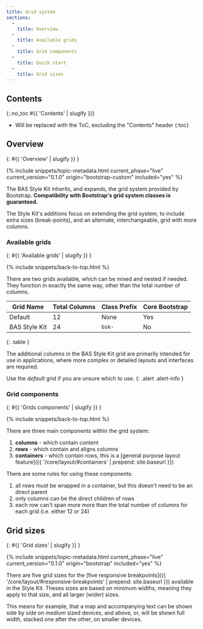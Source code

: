 ```yaml
---
title: Grid system
sections:
  -
    title: Overview
  -
    title: Available grids
  -
    title: Grid components
  -
    title: Quick start
  -
    title: Grid sizes
---
```


## Contents
{:.no_toc #{{ 'Contents' | slugify }}}

* Will be replaced with the ToC, excluding the "Contents" header
{:toc}

## Overview
{: #{{ 'Overview' | slugify }} }

{% include snippets/topic-metadata.html current_phase="live" current_version="0.1.0" origin="bootstrap-custom" included="yes" %}

The BAS Style Kit inherits, and expands, the grid system provided by Bootstrap. **Compatibility with Bootstrap's
grid system classes is guaranteed.**

The Style Kit's additions focus on extending the grid system, to include extra sizes (break-points), and an
alternate, interchangeable, grid with more columns.

### Available grids
{: #{{ 'Available grids' | slugify }} }

{% include snippets/back-to-top.html %}

There are two grids available, which can be mixed and nested if needed. They function in exactly the same way, other 
than the total number of columns.

| Grid Name     | Total Columns | Class Prefix | Core Bootstrap                                                                                  |
| ------------- | ------------- | ------------ | ----------------------------------------------------------------------------------------------- |
| Default       | 12            | None         | <i class="fa fa-check" aria-hidden="true"></i> Yes                                              |
| BAS Style Kit | 24            | `bsk-`       | <span class="text-danger"><i class="fa fa-exclamation-circle" aria-hidden="true"></i> No</span> |
{: .table }

The additional columns in the BAS Style Kit grid are primarily intended for use in applications, where more complex or
detailed layouts and interfaces are required.

Use the *default* grid if you are unsure which to use.
{: .alert .alert-info }

### Grid components
{: #{{ 'Grids components' | slugify }} }

{% include snippets/back-to-top.html %}

There are three main components within the grid system:

1. **columns** - which contain content
2. **rows** - which contain and aligns columns
3. **containers** - which contain rows, this is a 
[general purpose layout feature]({{ '/core/layout/#containers' | prepend: site.baseurl }})

There are some rules for using these components:

1. all rows must be wrapped in a container, but this doesn't need to be an direct parent
2. only columns can be the direct children of rows
3. each row can't span more more than the total number of columns for each grid (i.e. either 12 or 24)

## Grid sizes
{: #{{ 'Grid sizes' | slugify }} }

{% include snippets/topic-metadata.html current_phase="live" current_version="0.1.0" origin="bootstrap" included="yes" %}

There are five grid sizes for the 
[five responsive breakpoints]({{ '/core/layout/#responsive-breakpoints' | prepend: site.baseurl }}) available in the 
Style Kit. Theses sizes are based on minimum widths, meaning they apply to that size, and all larger (wider) sizes.

This means for example, that a map and accompanying text can be shown side by side on *medium* sized devices, and above,
or, will be shown full width, stacked one after the other, on smaller devices.
